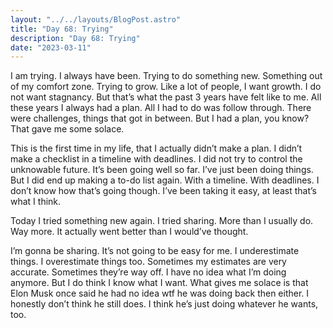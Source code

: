 ```yaml
---
layout: "../../layouts/BlogPost.astro"
title: "Day 68: Trying"
description: "Day 68: Trying"
date: "2023-03-11"
---
```


I am trying. I always have been. Trying to do something new. Something out of my comfort zone. Trying to grow. Like a lot of people, I want growth. I do not want stagnancy. But that’s what the past 3 years have felt like to me. All these years I always had a plan. All I had to do was follow through. There were challenges, things that got in between. But I had a plan, you know? That gave me some solace.


This is the first time in my life, that I actually didn’t make a plan. I didn’t make a checklist in a timeline with deadlines. I did not try to control the unknowable future. It’s been going well so far. I’ve just been doing things. But I did end up making a to-do list again. With a timeline. With deadlines. I don’t know how that’s going though. I’ve been taking it easy, at least that’s what I think.


Today I tried something new again. I tried sharing. More than I usually do. Way more. It actually went better than I would’ve thought. 


I’m gonna be sharing. It’s not going to be easy for me. I underestimate things. I overestimate things too. Sometimes my estimates are very accurate. Sometimes they’re way off. I have no idea what I’m doing anymore. But I do think I know what I want. What gives me solace is that Elon Musk once said he had no idea wtf he was doing back then either. I honestly don’t think he still does. I think he’s just doing whatever he wants, too.
